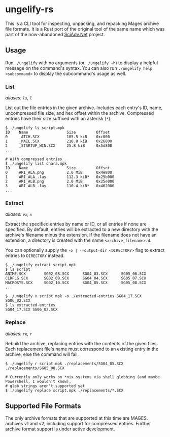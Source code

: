 # ungelify-rs

This is a CLI tool for inspecting, unpacking, and repacking Mages archive file formats. It is a Rust port of the
original tool of the same name which was part of the now-abandoned
[SciAdv.Net](https://github.com/CommitteeOfZero/SciAdv.Net/tree/master/src/Tools/Ungelify) project.

## Usage

Run `./ungelify` with no arguments (or `./ungelify -h`) to display a helpful message on the command's syntax. You can
also run `./ungelify help <subcommand>` to display the subcommand's usage as well.

### List

*aliases: `ls`, `l`*

List out the file entries in the given archive. Includes each entry's ID, name, uncompressed file size, and hex offset
within the archive. Compressed entries have their size suffixed with an asterisk (`*`).

```shell
$ ./ungelify ls script.mpk
ID    Name                 Size         Offset
0     _ATCH.SCX            105.5 kiB    0xc000
1     _MAIL.SCX            218.8 kiB    0x26800
2     _STARTUP_WIN.SCX     25.8 kiB     0x5d800
...

# With compressed entries
$ ./ungelify list chara.mpk
ID    Name                 Size         Offset
0     ARI_ALA.png          2.0 MiB      0x4e800
1     ARI_ALA_.lay         112.3 kiB*   0x25b000
2     ARI_ALB.png          2.0 MiB      0x25e000
3     ARI_ALB_.lay         110.4 kiB*   0x462000
...
```

### Extract

*aliases: `ex`, `x`*

Extract the specified entries by name or ID, or all entries if none are specified. By default, entries will be
extracted to a new directory with the archive's filename minus the extension. If the filename does not have an
extension, a directory is created with the name `<archive_filename>.d`.

You can optionally supply the `-o | --output-dir <DIRECTORY>` flag to extract entries to `DIRECTORY` instead.

```shell
$ ./ungelify extract script.mpk
$ ls script
ANIME.SCX        SG02_08.SCX      SG04_03.SCX      SG05_06.SCX
CLRFLG.SCX       SG02_09.SCX      SG04_04.SCX      SG05_07.SCX
MACROSYS.SCX     SG02_10.SCX      SG04_05.SCX      SG05_08.SCX
...

$ ./ungelify x script.mpk -o ./extracted-entries SG04_17.SCX SG06_02.SCX
$ ls extracted-entries
SG04_17.SCX SG06_02.SCX
```

### Replace

*aliases: `re`, `r`*

Rebuild the archive, replacing entries with the contents of the given files. Each replacement file's name must
correspond to an existing entry in the archive, else the command will fail.

```shell
$ ./ungelify r script.mpk ./replacements/SG04_05.SCX ./replacements/SG05_08.SCX

# Currently only works on *nix systems via shell globbing (and maybe Powershell, I wouldn't know),
# glob strings aren't supported yet
$ ./ungelify replace script.mpk ./replacements/*.SCX
```

## Supported File Formats

The only archive formats that are supported at this time are MAGES. archives v1 and v2, including support for compressed
entries. Further archive format support is under active development.
